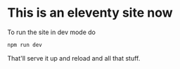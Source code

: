 # This is an eleventy site now

To run the site in dev mode do

```sh
npm run dev
```

That'll serve it up and reload and all that stuff.
